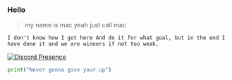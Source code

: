 ### Hello

> my name is mac yeah just call mac

>>> 
```I don't know how I got here And do it for what goal, but in the end I have done it and we are winners if not too weak.```




[![Discord Presence](https://lanyard.cnrad.dev/api/829156179803504670?theme=dark&bg=f7c1f3&borderRadius=35px)]()



```py
print("Never gonna give your up")
```
